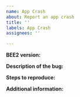 ```yaml
---
name: App Crash
about: Report an app crash
title: ''
labels: App Crash
assignees: ''

---
```


<!--
If this is your first time opening an issue here, please read the contributing guidelines (there's a link below this text box). Remember:
- Make sure you're in the right place - app issues should go on BEE2-items
- Perform a search to make sure this issue hasn't already been reported
- Do not use the issue tracker to ask questions
- Issues should not be combined, unless they are very closely related (e.g. two bugs with a specific item in a specific case)

<!-- Specify the version of BEE2.4 you were using when this crash occurred. -->
**BEE2 version:**


<!-- Provide a clear and concise description of the crash. -->
**Description of the bug:**


<!-- Explain the steps taken to reproduce the bug. -->
**Steps to reproduce:**

<!-- Provide any console errors that appear, and screenshots or videos of the crash -->
**Additional information:**